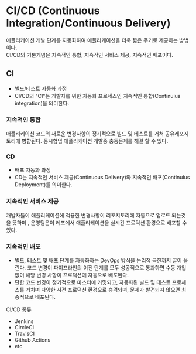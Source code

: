 # CI/CD (Continuous Integration/Continuous Delivery)
애플리케이션 개발 단계를 자동화하여 애플리케이션을 더욱 짧은 주기로 제공하는 방법이다.  
CI/CD의 기본개념은 지속적인 통합, 지속적인 서비스 제공, 지속적인 배포이다.  
## CI
+ 빌드/테스트 자동화 과정
+ CI/CD의 "CI"는 개발자를 위한 자동화 프로세스인 지속적인 통합(Continuius integration)을 의미한다.  
### 지속적인 통합
 애플리케이션 코드의 새로운 변경사항이 정기적으로 빌드 및 테스트를 거쳐 공유레포지토리에 병합된다.
동시협업 애플리케이션 개발중 충동문제를 해결 할 수 있다.
### CD
+ 배포 자동화 과정
+ CD는 지속적인 서비스 제공(Continuous Delivery)와 지속적인 배포(Continuius Deployment)를 의미한다.
### 지속적인 서비스 제공
개발자들이 애플리케이션에 적용한 변경사항이 리포지토리에 자동으로 업로드 되는것을 뜻하며 , 운영팀은이 레포에서 애플리케이션을 실시간 프로덕션 환경으로 배포할 수 있다.  

### 지속적인 배포
+ 빌드, 테스트 및 배포 단계를 자동화하는 DevOps 방식을 논리적 극한까지 끌어 올린다. 코드 변경이 파이프라인의 이전 단계를 모두 성공적으로 통과하면 수동 개입 없이 해당 변경 사항이 프로덕션에 자동으로 배포된다. 
+ 단한 코드 변경이 정기적으로 마스터에 커밋되고, 자동화된 빌드 및 테스트 프로세스를 거치며 다양한 사전 프로덕션 환경으로 승격되며, 문제가 발견되지 않으면 최종적으로 배포된다.

CI/CD 종류
+ Jenkins
+ CircleCI
+ TravisCI
+ Github Actions
+ etc